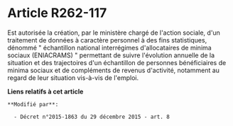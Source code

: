 # Article R262-117

Est autorisée la création, par le ministère chargé de l'action sociale, d'un traitement de données à caractère personnel à
des fins statistiques, dénommé " échantillon national interrégimes d'allocataires de minima sociaux (ENIACRAMS) " permettant
de suivre l'évolution annuelle de la situation et des trajectoires d'un échantillon de personnes bénéficiaires de minima
sociaux et de compléments de revenus d'activité, notamment au regard de leur situation vis-à-vis de l'emploi.

**Liens relatifs à cet article**

	**Modifié par**:

	  - Décret n°2015-1863 du 29 décembre 2015 - art. 8
